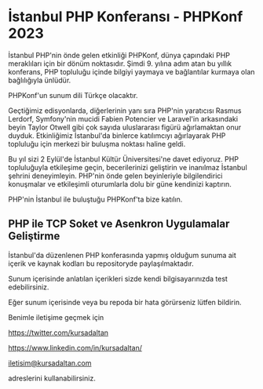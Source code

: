 # İstanbul PHP Konferansı - PHPKonf 2023

İstanbul PHP'nin önde gelen etkinliği PHPKonf, dünya çapındaki PHP meraklıları için bir dönüm noktasıdır. Şimdi 9. yılına adım atan bu yıllık konferans, PHP topluluğu içinde bilgiyi yaymaya ve bağlantılar kurmaya olan bağlılığıyla ünlüdür.

PHPKonf'un sunum dili Türkçe olacaktır.


Geçtiğimiz edisyonlarda, diğerlerinin yanı sıra PHP'nin yaratıcısı Rasmus Lerdorf, Symfony'nin mucidi Fabien Potencier ve Laravel'in arkasındaki beyin Taylor Otwell gibi çok sayıda uluslararası figürü ağırlamaktan onur duyduk. Etkinliğimiz İstanbul'da binlerce katılımcıyı ağırlayarak PHP topluluğu için merkezi bir buluşma noktası haline geldi.
 

Bu yıl sizi 2 Eylül'de İstanbul Kültür Üniversitesi'ne davet ediyoruz. PHP topluluğuyla etkileşime geçin, becerilerinizi geliştirin ve inanılmaz İstanbul şehrini deneyimleyin. PHP'nin önde gelen beyinleriyle bilgilendirici konuşmalar ve etkileşimli oturumlarla dolu bir güne kendinizi kaptırın.
 

PHP'nin İstanbul ile buluştuğu PHPKonf'ta bize katılın.

## PHP ile TCP Soket ve Asenkron Uygulamalar Geliştirme

İstanbul'da düzenlenen PHP konferasında yapmış olduğum sunuma ait içerik ve kaynak kodları bu repositoryde paylaşılmaktadır.

Sunum içerisinde anlatılan içerikleri sizde kendi bilgisayarınızda test edebilirsiniz.

Eğer sunum içerisinde veya bu repoda bir hata görürseniz lütfen bildirin.  

Benimle iletişime geçmek için 

https://twitter.com/kursadaltan

https://www.linkedin.com/in/kursadaltan/

iletisim@kursadaltan.com


adreslerini kullanabilirsiniz.
